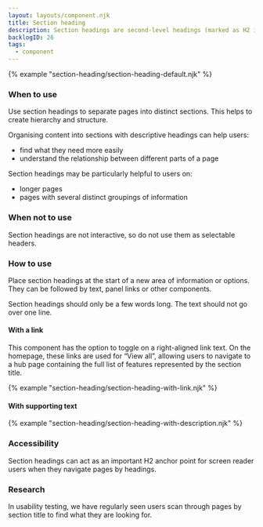 ```yaml
---
layout: layouts/component.njk
title: Section heading
description: Section headings are second-level headings (marked as H2 in the code). Use them to break pages up into sections.
backlogID: 26
tags:
  - component
---
```


{% example "section-heading/section-heading-default.njk" %}

### When to use

Use section headings to separate pages into distinct sections. This helps to create hierarchy and structure.

Organising content into sections with descriptive headings can help users:

- find what they need more easily
- understand the relationship between different parts of a page

Section headings may be particularly helpful to users on:

- longer pages
- pages with several distinct groupings of information

### When not to use

Section headings are not interactive, so do not use them as selectable headers.

### How to use

Place section headings at the start of a new area of information or options. They can be followed by text, panel links or other components.

Section headings should only be a few words long. The text should not go over one line.

#### With a link

This component has the option to toggle on a right-aligned link text. On the homepage, these links are used for “View all”, allowing users to navigate to a hub page containing the full list of features represented by the section title.

{% example "section-heading/section-heading-with-link.njk" %}

#### With supporting text

{% example "section-heading/section-heading-with-description.njk" %}

### Accessibility

Section headings can act as an important H2 anchor point for screen reader users when they navigate pages by headings.

### Research

In usability testing, we have regularly seen users scan through pages by section title to find what they are looking for.
